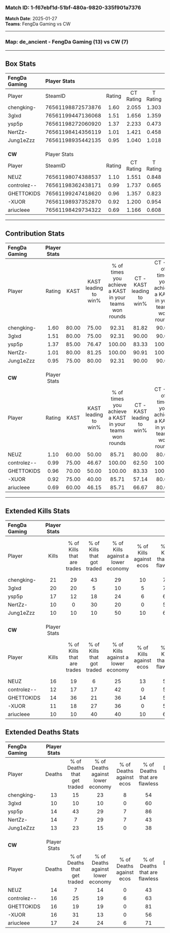 ### Match ID: 1-f67ebf1d-51bf-480a-9820-335f901a7376  
**Match Date**: 2025-01-27  
**Teams**: FengDa Gaming vs CW  

---  

### **Map**: de_ancient - FengDa Gaming (13) vs CW (7)  
---  

## Box Stats  

| **FengDa Gaming** | Player Stats      |        |           |          |       |       |       |         |        |      |     |
| :- | :- | :-: | :-: | :-: | :-: | :-: | :-: | :-: | :-: | :-: | :-: |
| Player            | SteamID           | Rating | CT Rating | T Rating | KAST  |  ADR  | Kills | Assists | Deaths | K/D  | HS% |
| chengking-        | 76561198872573876 |  1.60  |   2.055   |  1.303   | 80.00 | 110.9 |  21   |    8    |   13   | 1.62 | 61  |
| 3glxd             | 76561199447136068 |  1.51  |   1.656   |  1.359   | 80.00 | 80.4  |  20   |    2    |   10   | 2.00 | 45  |
| ysp5p             | 76561198272060920 |  1.37  |   2.233   |  0.473   | 85.00 | 86.8  |  17   |    9    |   14   | 1.21 | 41  |
| NertZz-           | 76561198414356119 |  1.01  |   1.421   |  0.458   | 80.00 | 78.0  |  10   |   11    |   14   | 0.71 | 60  |
| Jung1eZzz         | 76561198935442135 |  0.95  |   1.040   |  1.018   | 75.00 | 69.3  |  10   |    7    |   13   | 0.77 | 40  |
|                   |                   |        |           |          |       |       |       |         |        |      |     |
|                   |                   |        |           |          |       |       |       |         |        |      |     |
|                   |                   |        |           |          |       |       |       |         |        |      |     |
| **CW**            | Player Stats      |        |           |          |       |       |       |         |        |      |     |
| Player            | SteamID           | Rating | CT Rating | T Rating | KAST  |  ADR  | Kills | Assists | Deaths | K/D  | HS% |
| NEUZ              | 76561198074388537 |  1.10  |   1.551   |  0.848   | 60.00 | 84.3  |  16   |    3    |   14   | 1.14 | 75  |
| controlez--       | 76561198362438171 |  0.99  |   1.737   |  0.665   | 75.00 | 73.8  |  12   |   10    |   16   | 0.75 | 58  |
| GHETTOKIDS        | 76561199247418620 |  0.96  |   1.357   |  0.823   | 70.00 | 59.1  |  14   |    3    |   16   | 0.88 | 57  |
| -XUOR             | 76561198937352870 |  0.92  |   1.200   |  0.954   | 75.00 | 74.0  |  11   |    5    |   16   | 0.69 | 63  |
| ariucleee         | 76561198429734322 |  0.69  |   1.166   |  0.608   | 60.00 | 62.4  |  10   |    2    |   17   | 0.59 | 90  |
---  

## Contribution Stats  

| **FengDa Gaming** | Player Stats |       |                      |                                                        |                           |                                                             |                          |                                                            |
| :- | :-: | :-: | :-: | :-: | :-: | :-: | :-: | :-: |
| Player            |    Rating    | KAST  | KAST leading to win% | % of times you achieve a KAST in your teams won rounds | CT - KAST leading to win% | CT - % of times you achieve a KAST in your teams won rounds | T - KAST leading to win% | T - % of times you achieve a KAST in your teams won rounds |
| chengking-        |     1.60     | 80.00 |        75.00         |                         92.31                          |           81.82           |                            90.00                            |          60.00           |                           100.00                           |
| 3glxd             |     1.51     | 80.00 |        75.00         |                         92.31                          |           90.00           |                            90.00                            |          50.00           |                           100.00                           |
| ysp5p             |     1.37     | 85.00 |        76.47         |                         100.00                         |           83.33           |                           100.00                            |          60.00           |                           100.00                           |
| NertZz-           |     1.01     | 80.00 |        81.25         |                         100.00                         |           90.91           |                           100.00                            |          60.00           |                           100.00                           |
| Jung1eZzz         |     0.95     | 75.00 |        80.00         |                         92.31                          |           90.00           |                            90.00                            |          60.00           |                           100.00                           |
|                   |              |       |                      |                                                        |                           |                                                             |                          |                                                            |
|                   |              |       |                      |                                                        |                           |                                                             |                          |                                                            |
|                   |              |       |                      |                                                        |                           |                                                             |                          |                                                            |
| **CW**            | Player Stats |       |                      |                                                        |                           |                                                             |                          |                                                            |
| Player            |    Rating    | KAST  | KAST leading to win% | % of times you achieve a KAST in your teams won rounds | CT - KAST leading to win% | CT - % of times you achieve a KAST in your teams won rounds | T - KAST leading to win% | T - % of times you achieve a KAST in your teams won rounds |
| NEUZ              |     1.10     | 60.00 |        50.00         |                         85.71                          |           80.00           |                            80.00                            |          28.57           |                           100.00                           |
| controlez--       |     0.99     | 75.00 |        46.67         |                         100.00                         |           62.50           |                           100.00                            |          28.57           |                           100.00                           |
| GHETTOKIDS        |     0.96     | 70.00 |        50.00         |                         100.00                         |           83.33           |                           100.00                            |          25.00           |                           100.00                           |
| -XUOR             |     0.92     | 75.00 |        40.00         |                         85.71                          |           57.14           |                            80.00                            |          25.00           |                           100.00                           |
| ariucleee         |     0.69     | 60.00 |        46.15         |                         85.71                          |           66.67           |                            80.00                            |          28.57           |                           100.00                           |
---  

## Extended Kills Stats  

| **FengDa Gaming** | Player Stats |                            |                            |                                    |                         |                              |                                 |                                       |                    |           |
| :- | :-: | :-: | :-: | :-: | :-: | :-: | :-: | :-: | :-: | :-: |
| Player            |    Kills     | % of Kills that are trades | % of Kills that got traded | % of Kills against a lower economy | % of Kills against ecos | % of Kills that are flawless | % of Kills that are close duels | % of Kills that are assisted by flash | Pistol Round Kills | AWP Kills |
| chengking-        |      21      |             29             |             43             |                 29                 |           10            |              71              |               14                |                   5                   |         0          |     1     |
| 3glxd             |      20      |             20             |             5              |                 10                 |            5            |              70              |                0                |                  10                   |         5          |     3     |
| ysp5p             |      17      |             12             |             18             |                 24                 |            6            |              65              |                0                |                   0                   |         0          |     2     |
| NertZz-           |      10      |             0              |             30             |                 20                 |            0            |              50              |               10                |                  10                   |         0          |     2     |
| Jung1eZzz         |      10      |             10             |             10             |                 50                 |           10            |              60              |               10                |                  10                   |         0          |     0     |
|                   |              |                            |                            |                                    |                         |                              |                                 |                                       |                    |           |
|                   |              |                            |                            |                                    |                         |                              |                                 |                                       |                    |           |
|                   |              |                            |                            |                                    |                         |                              |                                 |                                       |                    |           |
| **CW**            | Player Stats |                            |                            |                                    |                         |                              |                                 |                                       |                    |           |
| Player            |    Kills     | % of Kills that are trades | % of Kills that got traded | % of Kills against a lower economy | % of Kills against ecos | % of Kills that are flawless | % of Kills that are close duels | % of Kills that are assisted by flash | Pistol Round Kills | AWP Kills |
| NEUZ              |      16      |             19             |             6              |                 25                 |           13            |              56              |                6                |                   0                   |         0          |     0     |
| controlez--       |      12      |             17             |             17             |                 42                 |            0            |              50              |                8                |                   0                   |         4          |     1     |
| GHETTOKIDS        |      14      |             36             |             21             |                 36                 |           14            |              57              |                7                |                   0                   |         1          |     2     |
| -XUOR             |      11      |             18             |             27             |                 36                 |            0            |              55              |                0                |                   9                   |         0          |     1     |
| ariucleee         |      10      |             10             |             40             |                 40                 |           10            |              60              |                0                |                   0                   |         0          |     2     |
## Extended Deaths Stats  

| **FengDa Gaming** | Player Stats |                             |                                   |                          |                               |                            |                           |               |
| :- | :-: | :-: | :-: | :-: | :-: | :-: | :-: | :-: |
| Player            |    Deaths    | % of Deaths that get traded | % of Deaths against lower economy | % of Deaths against ecos | % of Deaths that are flawless | % of Deaths that are close | % of Deaths while blinded | Deaths to AWP |
| chengking-        |      13      |             15              |                23                 |            8             |              54               |             0              |             0             |       1       |
| 3glxd             |      10      |             10              |                10                 |            0             |              60               |             0              |             0             |       1       |
| ysp5p             |      14      |             43              |                29                 |            7             |              86               |             0              |             7             |       0       |
| NertZz-           |      14      |              7              |                29                 |            7             |              43               |             7              |             0             |       2       |
| Jung1eZzz         |      13      |             23              |                15                 |            0             |              38               |             15             |             0             |       1       |
|                   |              |                             |                                   |                          |                               |                            |                           |               |
|                   |              |                             |                                   |                          |                               |                            |                           |               |
|                   |              |                             |                                   |                          |                               |                            |                           |               |
| **CW**            | Player Stats |                             |                                   |                          |                               |                            |                           |               |
| Player            |    Deaths    | % of Deaths that get traded | % of Deaths against lower economy | % of Deaths against ecos | % of Deaths that are flawless | % of Deaths that are close | % of Deaths while blinded | Deaths to AWP |
| NEUZ              |      14      |              7              |                14                 |            0             |              43               |             7              |             7             |       0       |
| controlez--       |      16      |             25              |                19                 |            6             |              63               |             19             |             6             |       1       |
| GHETTOKIDS        |      16      |             19              |                19                 |            0             |              81               |             0              |             6             |       2       |
| -XUOR             |      16      |             31              |                13                 |            0             |              56               |             6              |             0             |       1       |
| ariucleee         |      17      |             24              |                24                 |            6             |              71               |             0              |            12             |       1       |
